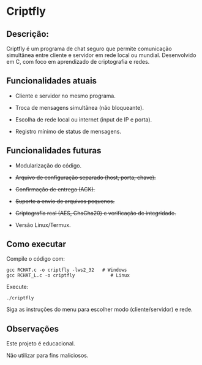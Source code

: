 # Criptfly

## Descrição:
Criptfly é um programa de chat seguro que permite comunicação simultânea entre cliente e servidor em rede local ou mundial. Desenvolvido em C, com foco em aprendizado de criptografia e redes.

## Funcionalidades atuais

- Cliente e servidor no mesmo programa.

- Troca de mensagens simultânea (não bloqueante).

- Escolha de rede local ou internet (input de IP e porta).

- Registro mínimo de status de mensagens.

## Funcionalidades futuras

- Modularização do código.

- ~~Arquivo de configuração separado (host, porta, chave).~~

- ~~Confirmação de entrega (ACK).~~

- ~~Suporte a envio de arquivos pequenos.~~

- ~~Criptografia real (AES, ChaCha20) e verificação de integridade.~~

- Versão Linux/Termux.

## Como executar

Compile o código com:
```
gcc RCHAT.c -o criptfly -lws2_32   # Windows
gcc RCHAT_L.c -o criptfly             # Linux
```

Execute:
```
./criptfly
```

Siga as instruções do menu para escolher modo (cliente/servidor) e rede.

## Observações

Este projeto é educacional.

Não utilizar para fins maliciosos.
